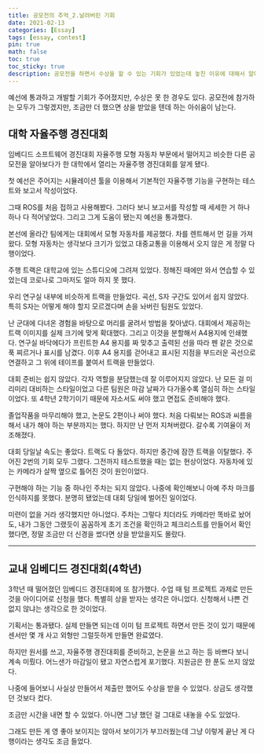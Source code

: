 ```yaml
---
title: 공모전의 추억_2.날려버린 기회
date: 2021-02-13
categories: [Essay]
tags: [essay, contest]
pin: true
math: false
toc: true
toc_sticky: true
description: 공모전을 하면서 수상을 할 수 있는 기회가 있었는데 놓친 이유에 대해서 알아봤다.
---
```


예선에 통과하고 개발할 기회가 주어졌지만, 수상은 못 한 경우도 있다. 공모전에 참가하는 모두가 그렇겠지만, 조금만 더 했으면 상을 받았을 텐데 하는 아쉬움이 남는다.

## __대학 자율주행 경진대회__

임베디드 소프트웨어 경진대회 자율주행 모형 자동차 부문에서 떨어지고 비슷한 다른 공모전을 알아보다가 한 대학에서 열리는 자율주행 경진대회를 알게 됐다.

첫 예선은 주어지는 시뮬레이션 툴을 이용해서 기본적인 자율주행 기능을 구현하는 테스트와 보고서 작성이었다.

그때 ROS를 처음 접하고 사용해봤다. 그러다 보니 보고서를 작성할 때 세세한 거 하나하나 다 적어넣었다. 그리고 그게 도움이 됐는지 예선을 통과했다.

본선에 올라간 팀에게는 대회에서 모형 자동차를 제공했다. 차를 렌트해서 먼 길을 가져왔다. 모형 자동차는 생각보다 크기가 있었고 대중교통을 이용해서 오지 않은 게 정말 다행이었다.

주행 트랙은 대학교에 있는 스튜디오에 그려져 있었다. 정해진 때에만 와서 연습할 수 있었는데 코로나로 그마저도 얼마 하지 못 했다.

우리 연구실 내부에 비슷하게 트랙을 만들었다. 곡선, S자 구간도 있어서 쉽지 않았다. 특히 S자는 어떻게 해야 할지 모르겠다며 손을 놔버린 팀원도 있었다.

난 군대에 다녀온 경험을 바탕으로 머리를 굴려서 방법을 찾아냈다. 대회에서 제공하는 트랙 이미지를 실제 크기에 맞게 확대했다. 그리고 이것을 분할해서 A4용지에 인쇄했다. 연구실 바닥에다가 프린트한 A4 용지를 짜 맞추고 출력된 선을 따라 펜 같은 것으로 푹 찌르거나 표시를 남겼다. 이후 A4 용지를 걷어내고 표시된 지점을 부드러운 곡선으로 연결하고 그 위에 테이프를 붙여서 트랙을 만들었다.

대회 준비는 쉽지 않았다. 각자 역할을 분담했는데 잘 이루어지지 않았다. 난 모든 걸 미리미리 대비하는 스타일이었고 다른 팀원은 마감 날짜가 다가올수록 열심히 하는 스타일이었다. 또 4학년 2학기이기 때문에 자소서도 써야 했고 면접도 준비해야 했다.

졸업작품을 마무리해야 했고, 논문도 2편이나 써야 했다. 처음 다뤄보는 ROS과 씨름을 해서 내가 해야 하는 부분까지는 했다. 하지만 난 먼저 지쳐버렸다. 갈수록 기여율이 저조해졌다.

대회 당일날 속도는 좋았다. 트랙도 다 돌았다. 하지만 중간에 잠깐 트랙을 이탈했다. 주어진 2번의 기회 모두 그랬다. 그전까지 테스트했을 때는 없는 현상이었다. 자동차에 있는 카메라가 살짝 옆으로 틀어진 것이 원인이었다.

구현해야 하는 기능 중 하나인 주차는 되지 않았다. 나중에 확인해보니 아예 주차 마크를 인식하지를 못했다. 분명히 됐었는데 대회 당일에 벌어진 일이었다.

미련이 없을 거라 생각했지만 아니었다. 주차는 그렇다 치더라도 카메라만 똑바로 놨어도, 내가 그동안 그랬듯이 꼼꼼하게 초기 조건을 확인하고 체크리스트를 만들어서 확인했다면, 정말 조금만 더 신경을 썼다면 상을 받았을지도 몰랐다.

***

## __교내 임베디드 경진대회(4학년)__

3학년 때 떨어졌던 임베디드 경진대회에 또 참가했다. 수업 때 텀 프로젝트 과제로 만든 것을 아이디어로 신청을 했다. 특별히 상을 받자는 생각은 아니었다. 신청해서 나쁜 건 없지 않냐는 생각으로 한 것이었다.

기획서는 통과됐다. 실제 만들면 되는데 이미 텀 프로젝트 하면서 만든 것이 있기 때문에 센서만 몇 개 사고 외형만 그럴듯하게 만들면 완료였다.

하지만 원서를 쓰고, 자율주행 경진대회를 준비하고, 논문을 쓰고 하는 등 바쁘다 보니 계속 미뤘다. 어느샌가 마감일이 됐고 자연스럽게 포기했다. 지원금은 한 푼도 쓰지 않았다.

나중에 들어보니 사실상 만들어서 제출만 했어도 수상을 받을 수 있었다. 상금도 생각했던 것보다 컸다.

조금만 시간을 내면 할 수 있었다. 아니면 그냥 했던 걸 그대로 내놓을 수도 있었다.

그래도 만든 게 영 좋아 보이지는 않아서 보이기가 부끄러웠는데 그냥 이렇게 끝난 게 다행이라는 생각도 조금 들었다.

